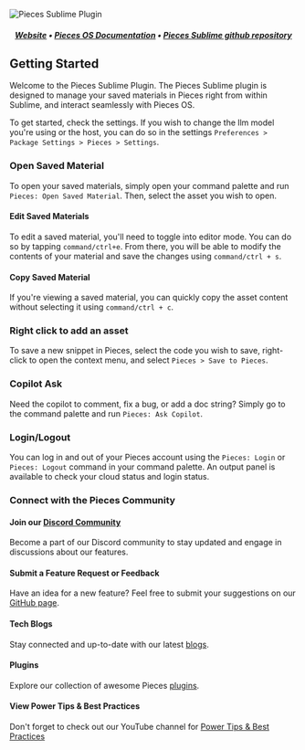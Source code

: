 ![Pieces Sublime Plugin](https://camo.githubusercontent.com/69c990240f877927146712d45be2f690085b9e45b4420736aa373917f8e0b2c8/68747470733a2f2f73746f726167652e676f6f676c65617069732e636f6d2f7069656365735f7374617469635f7265736f75726365732f7066645f77696b692f5049454345535f4d41494e5f4c4f474f5f57494b492e706e67)


##### <p align="center"> [Website](https://pieces.app/) • [Pieces OS Documentation](https://docs.pieces.app/) • [Pieces Sublime github repository](https://github.com/pieces-app/plugin_sublime)
</p>


## Getting Started

Welcome to the Pieces Sublime Plugin.
The Pieces Sublime plugin is designed to manage your saved materials in Pieces right from within Sublime, and interact seamlessly with Pieces OS.

To get started, check the settings. If you wish to change the llm model you're using or the host, you can do so in the settings `Preferences > Package Settings > Pieces > Settings`.

### Open Saved Material

To open your saved materials, simply open your command palette and run `Pieces: Open Saved Material`. Then, select the asset you wish to open.

#### Edit Saved Materials

To edit a saved material, you'll need to toggle into editor mode. You can do so by tapping `command/ctrl+e`. From there, you will be able to modify the contents of your material and save the changes using `command/ctrl + s`.

#### Copy Saved Material

If you're viewing a saved material, you can quickly copy the asset content without selecting it using `command/ctrl + c`.

### Right click to add an asset

To save a new snippet in Pieces, select the code you wish to save, right-click to open the context menu, and select `Pieces > Save to Pieces`.

### Copilot Ask

Need the copilot to comment, fix a bug, or add a doc string? Simply go to the command palette and run `Pieces: Ask Copilot`.

### Login/Logout

You can log in and out of your Pieces account using the `Pieces: Login` or `Pieces: Logout` command in your command palette. An output panel is available to check your cloud status and login status.

### Connect with the Pieces Community

#### Join our [Discord Community](https://discord.gg/getpieces)

Become a part of our Discord community to stay updated and engage in discussions about our features.

#### Submit a Feature Request or Feedback

Have an idea for a new feature? Feel free to submit your suggestions on our [GitHub page](https://github.com/pieces-app/plugin_sublime/issues).

#### Tech Blogs

Stay connected and up-to-date with our latest [blogs](https://code.pieces.app/blog).

#### Plugins

Explore our collection of awesome Pieces [plugins](https://code.pieces.app/plugins).

#### View Power Tips & Best Practices

Don't forget to check out our YouTube channel for [Power Tips & Best Practices](https://youtube.com/@getpieces)
